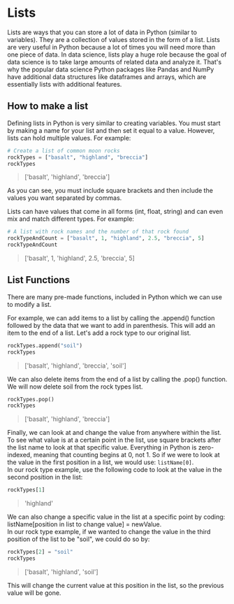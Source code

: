 # Lists

Lists are ways that you can store a lot of data in Python (similar to variables). They are a collection of values stored in the form of a list. Lists are very useful in Python because a lot of times you will need more than one piece of data. In data science, lists play a huge role because the goal of data science is to take large amounts of related data and analyze it. That's why the popular data science Python packages like Pandas and NumPy have additional data structures like dataframes and arrays, which are essentially lists with additional features.

## How to make a list

Defining lists in Python is very similar to creating variables. You must start by making a name for your list and then set it equal to a value. However, lists can hold multiple values. For example:

```python
# Create a list of common moon rocks
rockTypes = ["basalt", "highland", "breccia"]
rockTypes
```

>['basalt', 'highland', 'breccia']

As you can see, you must include square brackets and then include the values you want separated by commas.

Lists can have values that come in all forms (int, float, string) and can even mix and match different types. For example:

```python
# A list with rock names and the number of that rock found
rockTypeAndCount = ["basalt", 1, "highland", 2.5, "breccia", 5]
rockTypeAndCount
```

>['basalt', 1, 'highland', 2.5, 'breccia', 5]

## List Functions

There are many pre-made functions, included in Python which we can use to modify a list.

For example, we can add items to a list by calling the .append() function followed by the data that we want to add in parenthesis. This will add an item to the end of a list. Let's add a rock type to our original list.

```python
rockTypes.append("soil")
rockTypes
```

>['basalt', 'highland', 'breccia', 'soil']

We can also delete items from the end of a list by calling the .pop() function. We will now delete soil from the rock types list.

```python
rockTypes.pop()
rockTypes
```

>['basalt', 'highland', 'breccia']

Finally, we can look at and change the value from anywhere within the list. To see what value is at a certain point in the list, use square brackets after the list name to look at that specific value. Everything in Python is zero-indexed, meaning that counting begins at 0, not 1. So if we were to look at the value in the first position in a list, we would use:  `listName[0]`.  
In our rock type example, use the following code to look at the value in the second position in the list:

```python
rockTypes[1]
```

>'highland'

We can also change a specific value in the list at a specific point by coding:
listName[position in list to change value] = newValue.  
In our rock type example, if we wanted to change the value in the third position of the list to be "soil", we could do so by:

```python
rockTypes[2] = "soil"
rockTypes
```

>['basalt', 'highland', 'soil']

This will change the current value at this position in the list, so the previous value will be gone.
